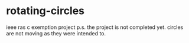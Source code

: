 # rotating-circles
ieee ras c exemption project
p.s. the project is not completed yet.
circles are not moving as they were intended to.
